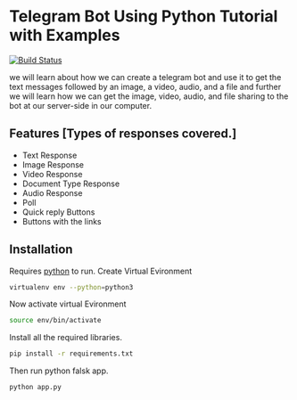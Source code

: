 # Telegram Bot Using Python Tutorial with Examples

[![Build Status](https://travis-ci.org/joemccann/dillinger.svg?branch=master)](https://travis-ci.org/joemccann/dillinger)

we will learn about how we can create a telegram bot and use it to get the text messages followed by an image, a video, audio, and a file and further we will learn how we can get the image, video, audio, and file sharing to the bot at our server-side in our computer.


## Features [Types of responses covered.]

- Text Response
- Image Response
- Video Response
- Document Type Response
- Audio Response
- Poll
- Quick reply Buttons
- Buttons with the links

## Installation

Requires [python](https://www.python.org/) to run.
Create Virtual Evironment

```sh
virtualenv env --python=python3
```
Now activate virtual Evironment
```sh
source env/bin/activate
```
Install all the required libraries.

```sh
pip install -r requirements.txt
```
Then run python falsk app.
```sh
python app.py
```